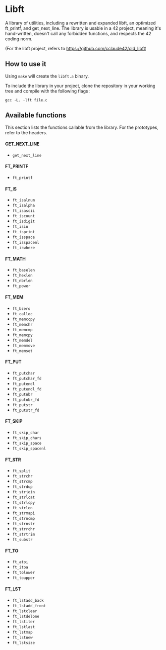 # Libft

A library of utilities, including a rewritten and expanded libft, an optimized ft_printf, and get_next_line. The library is usable in a 42 project, meaning it's hand-written, doesn't call any forbidden functions, and respects the 42 coding norm.

(For the libft project, refers to https://github.com/cclaude42/old_libft)

## How to use it

Using ``make`` will create the ``libft.a`` binary.

To include the library in your project, clone the repository in your working tree and compile with the following flags :

```
gcc -L. -lft file.c
```

## Available functions

This section lists the functions callable from the library. For the prototypes, refer to the headers.

#### GET_NEXT_LINE

* ``get_next_line``

#### FT_PRINTF

* ``ft_printf``

#### FT_IS

* ``ft_isalnum``
* ``ft_isalpha``
* ``ft_isascii``
* ``ft_iscount``
* ``ft_isdigit``
* ``ft_isin``
* ``ft_isprint``
* ``ft_isspace``
* ``ft_isspacenl``
* ``ft_iswhere``

#### FT_MATH

* ``ft_baselen``
* ``ft_hexlen``
* ``ft_nbrlen``
* ``ft_power``

#### FT_MEM

* ``ft_bzero``
* ``ft_calloc``
* ``ft_memccpy``
* ``ft_memchr``
* ``ft_memcmp``
* ``ft_memcpy``
* ``ft_memdel``
* ``ft_memmove``
* ``ft_memset``

#### FT_PUT

* ``ft_putchar``
* ``ft_putchar_fd``
* ``ft_putendl``
* ``ft_putendl_fd``
* ``ft_putnbr``
* ``ft_putnbr_fd``
* ``ft_putstr``
* ``ft_putstr_fd``

#### FT_SKIP

* ``ft_skip_char``
* ``ft_skip_chars``
* ``ft_skip_space``
* ``ft_skip_spacenl``

#### FT_STR

* ``ft_split``
* ``ft_strchr``
* ``ft_strcmp``
* ``ft_strdup``
* ``ft_strjoin``
* ``ft_strlcat``
* ``ft_strlcpy``
* ``ft_strlen``
* ``ft_strmapi``
* ``ft_strncmp``
* ``ft_strnstr``
* ``ft_strrchr``
* ``ft_strtrim``
* ``ft_substr``

#### FT_TO

* ``ft_atoi``
* ``ft_itoa``
* ``ft_tolower``
* ``ft_toupper``

#### FT_LST

* ``ft_lstadd_back``
* ``ft_lstadd_front``
* ``ft_lstclear``
* ``ft_lstdelone``
* ``ft_lstiter``
* ``ft_lstlast``
* ``ft_lstmap``
* ``ft_lstnew``
* ``ft_lstsize``
